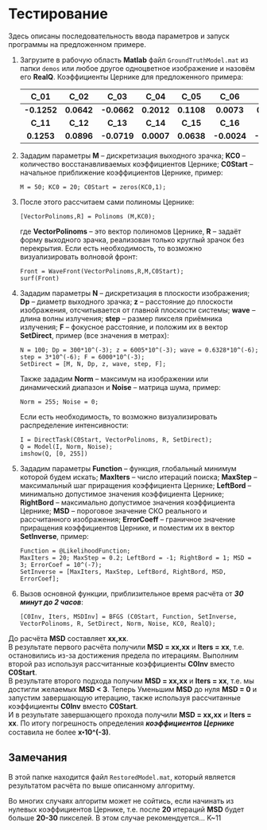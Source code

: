 # Тестирование

Здесь описаны последовательность ввода параметров и запуск программы на предложенном примере.

1.	Загрузите в рабочую область **Matlab** файл `GroundTruthModel.mat` из папки `demos` или любое другое одноцветное изображение и назовём его **RealQ**. Коэффициенты Цернике для предложенного примера: <br>

    |     C_01    |    C_02    |    C_03     |     C_04    |    C_05    |    C_06     |    C_07    |    C_08    |    C_09     |    C_10     |
    | :---------: | :--------: | :---------: | :---------: | :--------: | :---------: | :--------: | :--------: | :---------: | :---------: |
    | **-0.1252** | **0.0642** | **-0.0662** | **0.2012**  | **0.1108** | **0.0073**  | **0.0391** | **0.0431** | **-0.0622** | **0.0123**  |
    |  **C_11**  |  **C_12**  |  **C_13**   |   **C_14**  |  **C_15**  |  **C_16**   |  **C_17**   |  **C_18**  |  **C_19**   |  **C_20**   |
    | **0.1253** | **0.0896** | **-0.0719** | **0.0007**  | **0.0638** | **-0.0024** | **-0.0348** | **0.0080** | **-0.0256** | **-0.0149** |

2.	Зададим параметры **M** – дискретизация выходного зрачка; **KC0** – количество восстанавливаемых коэффициентов Цернике; **С0Start** – начальное приближение коэффициентов Цернике, пример: <br>

    `M = 50; KC0 = 20; C0Start = zeros(KC0,1);`

3.	После этого рассчитаем сами полиномы Цернике: <br>

    `[VectorPolinoms,R] = Polinoms (M,KC0);`

    где **VectorPolinoms** – это вектор полиномов Цернике, **R** – задаёт форму выходного зрачка, реализован только круглый зрачок без перекрытия.
    Если есть необходимость, то возможно визуализировать волновой фронт: <br>

    `Front = WaveFront(VectorPolinoms,R,M,C0Start);`<br>
    `surf(Front)`

4.	Зададим параметры **N** – дискретизация в плоскости изображения; **Dp** – диаметр выходного зрачка; **z** – расстояние до плоскости изображения, отсчитывается от главной плоскости системы; **wave** – длина волны излучения; **step** – размер пикселя приёмника излучения; **F** – фокусное расстояние, и положим их в вектор **SetDirect**, пример (все значения в метрах): <br>

    `N = 100; Dp = 300*10^(-3); z = 6005*10^(-3); wave = 0.6328*10^(-6); step = 3*10^(-6); F = 6000*10^(-3);`<br>
    `SetDirect = [M, N, Dp, z, wave, step, F];`

    Также зададим **Norm** – максимум на изображении или динамический диапазон и **Noise** – матрица шума, пример: <br>

    `Norm = 255; Noise = 0;`

    Если есть необходимость, то возможно визуализировать распределение интенсивности:
    
    `I = DirectTask(C0Start, VectorPolinoms, R, SetDirect);`<br>
    `Q = Model(I, Norm, Noise);`<br>
    `imshow(Q, [0, 255])`<br>

5.	Зададим параметры **Function** – функция, глобальный минимум которой будем искать; **MaxIters** – число итераций поиска; **MaxStep** – максимальный шаг приращения коэффициента Цернике; **LeftBord** – минимально допустимое значения коэффициента Цернике; **RightBord** – максимально допустимое значения коэффициента Цернике; **MSD** – пороговое значение СКО реального и рассчитанного изображения; **ErrorCoeff** – граничное значение приращения коэффициентов Цернике, и поместим их в вектор **SetInverse**, пример: <br>
    
    `Function = @LikelihoodFunction;` <br>
    `MaxIters = 20; MaxStep = 0.2; LeftBord = -1; RightBord = 1; MSD = 3; ErrorCoef = 10^(-7);` <br>
    `SetInverse = [MaxIters, MaxStep, LeftBord, RightBord, MSD, ErrorCoef];` <br>
    
6.	Вызов основной функции, приблизительное время расчёта от ***30 минут до 2 часов***: <br>

    `[C0Inv, Iters, MSDInv] = BFGS (C0Start, Function, SetInverse, VectorPolinoms, R, SetDirect, Norm, Noise, KC0, RealQ);` <br>

До расчёта **MSD** составляет **xx,xx**.<br>
В результате первого расчёта получили **MSD = xx,xx** и **Iters = xx**, т.е. остановились из-за достижения предела по итерациям. Выполним второй раз используя рассчитанные коэффициенты **C0Inv** вместо **C0Start**.<br>
В результате второго подхода получим **MSD = xx,xx** и **Iters = xx**, т.е. мы достигли желаемых **MSD < 3**. Теперь Уменьшим **MSD** до нуля **MSD = 0** и запустим завершающую итерацию, также используя рассчитанные коэффициенты **C0Inv** вместо **C0Start**.<br>
И в результате завершающего прохода получили **MSD = xx,xx** и **Iters = xx**. По итогу погрешность определения ***коэффициентов Цернике*** составила не более **xꞏ10^(-3)**.

## Замечания

В этой папке находится файл `RestoredModel.mat`, который является результатом расчёта по выше описанному алгоритму.

Во многих случаях алгоритм может не сойтись, если начинать из нулевых коэффициентов Цернике, т.е. после **20** итераций **MSD** будет больше **20-30** пикселей. В этом случае рекомендуется... K~11

